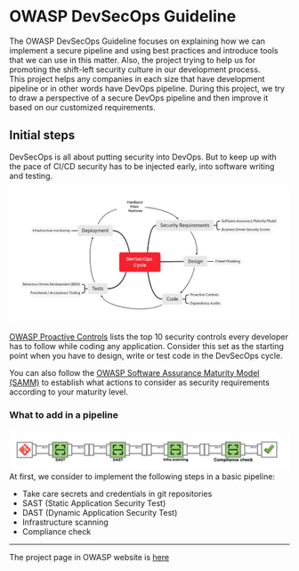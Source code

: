 # OWASP DevSecOps Guideline
The OWASP DevSecOps Guideline focuses on explaining how we can implement a secure pipeline and using best practices and introduce tools that we can use in this matter. Also, the project trying to help us for promoting the shift-left security culture in our development process.  
This project helps any companies in each size that have development pipeline or in other words have DevOps pipeline.
During this project, we try to draw a perspective of a secure DevOps pipeline and then improve it based on our customized requirements.

## Initial steps
DevSecOps is all about putting security into DevOps. But to keep up with the pace of CI/CD security has to be injected early, into software writing and testing.

![DevSecOps cycle](/assets/images/DevSecOps-cycle.png)

[OWASP Proactive Controls](https://owasp.org/www-project-proactive-controls/) lists the top 10 security controls every developer has to follow while coding any application. Consider this set as the starting point when you have to design, write or test code in the DevSecOps cycle. 

You can also follow the [OWASP Software Assurance Maturity Model (SAMM)](https://owaspsamm.org/model/) to establish what actions to consider as security requirements according to your maturity level.

### What to add in a pipeline
![DevSecOps pipeline](/assets/images/DevSecOps-pipeline.png)
At first, we consider to implement the following steps in a basic pipeline:
* Take care secrets and credentials in git repositories
* SAST (Static Application Security Test)
* DAST (Dynamic Application Security Test)
* Infrastructure scanning
* Compliance check

---
The project page in OWASP website is [here](https://owasp.org/www-project-devsecops-guideline/)
